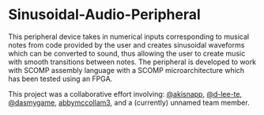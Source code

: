 # Sinusoidal-Audio-Peripheral
This peripheral device takes in numerical inputs corresponding to musical notes from code provided by the user and creates sinusoidal waveforms which can be converted to sound, thus allowing the user to create music with smooth transitions between notes. The peripheral is developed to work with SCOMP assembly language with a SCOMP microarchitecture which has been tested using an FPGA.

This project was a collaborative effort involving: [@akisnapp](https://github.com/akisnapp), [@d-lee-te](https://github.com/d-lee-te?tab=repositories), [@dasmygame](https://github.com/dasmygame), [abbymccollam3](https://github.com/abbymccollam3), and a (currently) unnamed team member.
